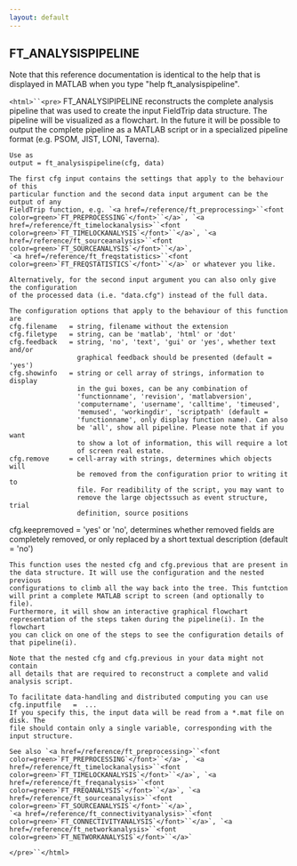 ```yaml
---
layout: default
---
```


##  FT_ANALYSISPIPELINE

Note that this reference documentation is identical to the help that is displayed in MATLAB when you type "help ft_analysispipeline".

`<html>``<pre>`
    FT_ANALYSIPIPELINE reconstructs the complete analysis pipeline that was used to create
    the input FieldTrip data structure. The pipeline will be visualized as a flowchart.
    In the future it will be possible to output the complete pipeline as a MATLAB script
    or in a specialized pipeline format (e.g. PSOM, JIST, LONI, Taverna).
 
    Use as
    output = ft_analysispipeline(cfg, data)
 
    The first cfg input contains the settings that apply to the behaviour of this
    particular function and the second data input argument can be the output of any
    FieldTrip function, e.g. `<a href=/reference/ft_preprocessing>``<font color=green>`FT_PREPROCESSING`</font>``</a>`, `<a href=/reference/ft_timelockanalysis>``<font color=green>`FT_TIMELOCKANALYSIS`</font>``</a>`, `<a href=/reference/ft_sourceanalysis>``<font color=green>`FT_SOURCEANALYSIS`</font>``</a>`,
    `<a href=/reference/ft_freqstatistics>``<font color=green>`FT_FREQSTATISTICS`</font>``</a>` or whatever you like.
 
    Alternatively, for the second input argument you can also only give the configuration
    of the processed data (i.e. "data.cfg") instead of the full data.
 
    The configuration options that apply to the behaviour of this function are
    cfg.filename   = string, filename without the extension
    cfg.filetype   = string, can be 'matlab', 'html' or 'dot'
    cfg.feedback   = string, 'no', 'text', 'gui' or 'yes', whether text and/or
                     graphical feedback should be presented (default = 'yes')
    cfg.showinfo   = string or cell array of strings, information to display
                     in the gui boxes, can be any combination of
                     'functionname', 'revision', 'matlabversion',
                     'computername', 'username', 'calltime', 'timeused',
                     'memused', 'workingdir', 'scriptpath' (default =
                     'functionname', only display function name). Can also
                     be 'all', show all pipeline. Please note that if you want
                     to show a lot of information, this will require a lot
                     of screen real estate.
    cfg.remove     = cell-array with strings, determines which objects will
                     be removed from the configuration prior to writing it to
                     file. For readibility of the script, you may want to
                     remove the large objectssuch as event structure, trial
                     definition, source positions
   cfg.keepremoved = 'yes' or 'no', determines whether removed fields are
                     completely removed, or only replaced by a short textual
                     description (default = 'no')
 
    This function uses the nested cfg and cfg.previous that are present in
    the data structure. It will use the configuration and the nested previous
    configurations to climb all the way back into the tree. This funtction
    will print a complete MATLAB script to screen (and optionally to file).
    Furthermore, it will show an interactive graphical flowchart
    representation of the steps taken during the pipeline(i). In the flowchart
    you can click on one of the steps to see the configuration details of
    that pipeline(i).
 
    Note that the nested cfg and cfg.previous in your data might not contain
    all details that are required to reconstruct a complete and valid
    analysis script.
 
    To facilitate data-handling and distributed computing you can use
    cfg.inputfile   =  ...
    If you specify this, the input data will be read from a *.mat file on disk. The
    file should contain only a single variable, corresponding with the input structure.
 
    See also `<a href=/reference/ft_preprocessing>``<font color=green>`FT_PREPROCESSING`</font>``</a>`, `<a href=/reference/ft_timelockanalysis>``<font color=green>`FT_TIMELOCKANALYSIS`</font>``</a>`, `<a href=/reference/ft_freqanalysis>``<font color=green>`FT_FREQANALYSIS`</font>``</a>`, `<a href=/reference/ft_sourceanalysis>``<font color=green>`FT_SOURCEANALYSIS`</font>``</a>`,
    `<a href=/reference/ft_connectivityanalysis>``<font color=green>`FT_CONNECTIVITYANALYSIS`</font>``</a>`, `<a href=/reference/ft_networkanalysis>``<font color=green>`FT_NETWORKANALYSIS`</font>``</a>`
`</pre>``</html>`

